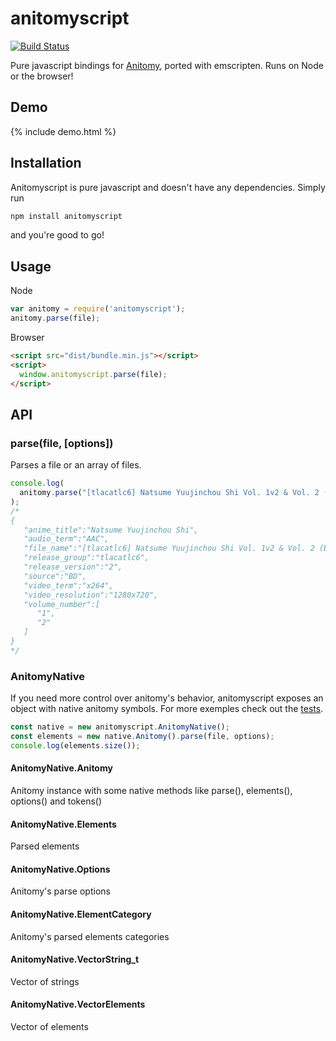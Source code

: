 # anitomyscript
[![Build Status](https://travis-ci.org/skiptirengu/anitomyscript.svg?branch=master)](https://travis-ci.org/skiptirengu/anitomyscript)

Pure javascript bindings for [Anitomy](https://github.com/erengy/anitomy), ported with emscripten. Runs on Node or the browser!

## Demo
{% include demo.html %}

## Installation
Anitomyscript is pure javascript and doesn't have any dependencies. Simply run
```bash
npm install anitomyscript
```
and you're good to go!

## Usage
Node
```js
var anitomy = require('anitomyscript');
anitomy.parse(file);
```

Browser
```html
<script src="dist/bundle.min.js"></script>
<script>
  window.anitomyscript.parse(file);
</script>
```

## API

### parse(file, [options])
Parses a file or an array of files.

```js
console.log(
  anitomy.parse("[tlacatlc6] Natsume Yuujinchou Shi Vol. 1v2 & Vol. 2 (BD 1280x720 x264 AAC)")
);
/*
{
   "anime_title":"Natsume Yuujinchou Shi",
   "audio_term":"AAC",
   "file_name":"[tlacatlc6] Natsume Yuujinchou Shi Vol. 1v2 & Vol. 2 (BD 1280x720 x264 AAC)",
   "release_group":"tlacatlc6",
   "release_version":"2",
   "source":"BD",
   "video_term":"x264",
   "video_resolution":"1280x720",
   "volume_number":[
      "1",
      "2"
   ]
}
*/
```

### AnitomyNative
If you need more control over anitomy's behavior, anitomyscript exposes an
object with native anitomy symbols. For more exemples check out the [tests](https://github.com/skiptirengu/anitomyscript/blob/master/test/anitomyscript.spec.js).

```js
const native = new anitomyscript.AnitomyNative();
const elements = new native.Anitomy().parse(file, options);
console.log(elements.size());
```

#### AnitomyNative.Anitomy
Anitomy instance with some native methods like parse(), elements(), options() and tokens()

#### AnitomyNative.Elements
Parsed elements

#### AnitomyNative.Options
Anitomy's parse options

#### AnitomyNative.ElementCategory
Anitomy's parsed elements categories

#### AnitomyNative.VectorString_t
Vector of strings

#### AnitomyNative.VectorElements
Vector of elements
